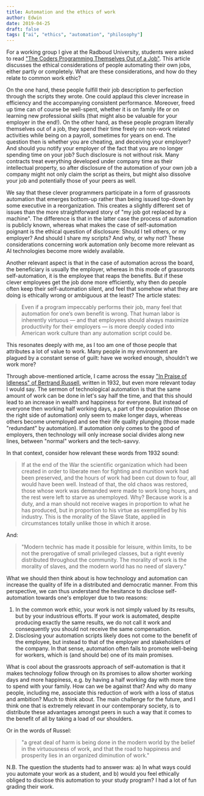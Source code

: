 ```yaml
---
title: Automation and the ethics of work
author: Edwin
date: 2019-04-25
draft: false
tags: ["ai", "ethics", "automation", "philosophy"]
---
```


For a working group I give at the Radboud University, students were asked to read ["The Coders Programming Themselves Out of a Job"](https://www.theatlantic.com/technology/archive/2018/10/agents-of-automation/568795/).
This article discusses the ethical considerations of people automating their own jobs, either partly or completely.
What are these considerations, and how do they relate to common work ethic?

On the one hand, these people fulfill their job description to perfection through the scripts they wrote.
One could applaud this clever increase in efficiency and the accompanying consistent performance.
Moreover, freed up time can of course be well-spent, whether it is on family life or on learning new professional skills (that might also be valuable for your employer in the end!). 
On the other hand, as these people program literally themselves out of a job, they spend their time freely on non-work related activities while being on a payroll, sometimes for years on end.
The question then is whether you are cheating, and deceiving your employer?
And should you notify your employer of the fact that you are no longer spending time on your job?
Such disclosure is not without risk.
Many contracts treat everything developed under company time as their intellectual property, so after disclosure of the automation of your own job a company might not only claim the script as theirs, but might also dissolve your job and potentially those of your peers as well.

We say that these clever programmers participate in a form of grassroots automation that emerges bottom-up rather than being issued top-down by some executive in a reorganization.
This creates a slightly different set of issues than the more straightforward story of "my job got replaced by a machine".
The difference is that in the latter case the process of automation is publicly known, whereas what makes the case of self-automation poignant is the ethical question of disclosure: Should I tell others, or my employer? And should I share my scripts? And why, or why not?
These considerations concerning work automation only become more relevant as  AI technologies become more widely available.

Another relevant aspect is that in the case of automation across the board, the beneficiary is usually the employer, whereas in this mode of grassroots self-automation, it is the employee that reaps the benefits. 
But if these clever employees get the job done more efficiently, why then do people often keep their self-automation silent, and feel that somehow what they are doing is ethically wrong or ambiguous at the least?
The article states: 

> Even if a program impeccably performs their job, many feel that automation for one’s own benefit is wrong. That human labor is inherently virtuous — and that employees should always maximize productivity for their employers — is more deeply coded into American work culture than any automation script could be.

This resonates deeply with me, as I too am one of those people that attributes a lot of value to work. Many people in my environment are plagued by a constant sense of guilt: have we worked enough, shouldn't we work more?

Through above-mentioned article, I came across the essay ["In Praise of Idleness" of Bertrand Russell](https://harpers.org/archive/1932/10/in-praise-of-idleness/), written in 1932, but even more relevant today I would say. 
The sermon of technological automation is that the same amount of work can be done in let's say half the time, and that this should lead to an increase in wealth and happiness for everyone. 
But instead of everyone then working half working days, a part of the population (those on the right side of automation) only seem to make longer days, whereas others become unemployed and see their life quality plunging (those made "redundant" by automation). 
If automation only comes to the good of employers, then technology will only increase social divides along new lines, between "normal" workers and the tech-savvy.

In that context, consider how relevant these words from 1932 sound:

> If at the end of the War the scientific organization which had been created in order to liberate men for fighting and munition work had been preserved, and the hours of work had been cut down to four, all would have been well. Instead of that, the old chaos was restored, those whose work was demanded were made to work long hours, and the rest were left to starve as unemployed. Why? Because work is a duty, and a man should not receive wages in proportion to what he has produced, but in proportion to his virtue as exemplified by his industry. This is the morality of the Slave State, applied in circumstances totally unlike those in which it arose.

And: 

> "Modern technic has made it possible for leisure, within limits, to be not the prerogative of small privileged classes, but a right evenly distributed throughout the community. The morality of work is the morality of slaves, and the modern world has no need of slavery."

What we should then think about is how technology and automation can increase the quality of life in a distributed and democratic manner.
From this perspective, we can thus understand the hesitance to disclose self-automation towards one's employer due to two reasons:

1. In the common work ethic, your work is not simply valued by its results, but by your industrious efforts. If your work is automated, despite producing exactly the same results, we do not call it work and consequently you should not receive the same compensation.
2. Disclosing your automation scripts likely does not come to the benefit of the employee, but instead to that of the employer and stakeholders of the company. In that sense, automation often fails to promote well-being for workers, which is (and should be) one of its main promises.

What is cool about the grassroots approach of self-automation  is that it makes technology follow through on its promises to allow shorter working days and more happiness, e.g. by having a half working day with more time to spend with your family. How can we be against that? And why do many people, including me, associate this reduction of work with a loss of status and ambition? Much to think about.
The main challenge for the future, and I think one that is extremely relevant in our contemporary society, is to distribute these advantages amongst peers in such a way that it comes to the benefit of all by taking a load of our shoulders. 

Or in the words of Russel:

> "a great deal of harm is being done in the modern world by the belief in the virtuousness of work, and that the road to happiness and prosperity lies in an organized diminution of work."

N.B. The question the students had to answer was: a) In what ways could you automate your work as a student, and b) would you feel ethically obliged to disclose this automation to your study program? I had a lot of fun grading their work.
